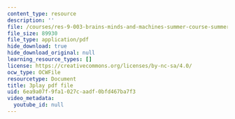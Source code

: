 ```yaml
---
content_type: resource
description: ''
file: /courses/res-9-003-brains-minds-and-machines-summer-course-summer-2015/6ea9a07f9fa1027caadf0bfd467ba7f3_Em9I6XTQA3I.pdf
file_size: 89930
file_type: application/pdf
hide_download: true
hide_download_original: null
learning_resource_types: []
license: https://creativecommons.org/licenses/by-nc-sa/4.0/
ocw_type: OCWFile
resourcetype: Document
title: 3play pdf file
uid: 6ea9a07f-9fa1-027c-aadf-0bfd467ba7f3
video_metadata:
  youtube_id: null
---
```

